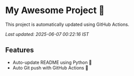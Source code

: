 # My Awesome Project 🚀

This project is automatically updated using GitHub Actions.

_Last updated: 2025-06-07 00:22:16 IST_

## Features
- Auto-update README using Python 🐍
- Auto Git push with GitHub Actions 🤖
